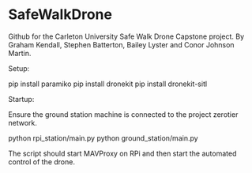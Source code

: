 # SafeWalkDrone
Github for the Carleton University Safe Walk Drone Capstone project. 
By Graham Kendall, Stephen Batterton, Bailey Lyster and Conor Johnson Martin.

Setup:

pip install paramiko
pip install dronekit
pip install dronekit-sitl

Startup:

Ensure the ground station machine is connected to the project zerotier network.

python rpi_station/main.py
python ground_station/main.py

The script should start MAVProxy on RPi and then start the automated control of the drone.